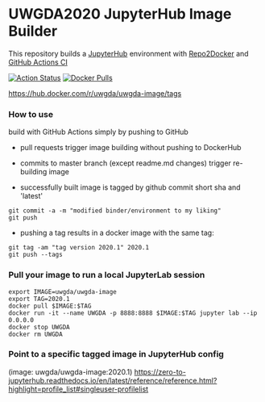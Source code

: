 # UWGDA2020 JupyterHub Image Builder

This repository builds a [JupyterHub](https://jupyter.org/hub) environment with [Repo2Docker](https://repo2docker.readthedocs.io/en/latest/) and [GitHub Actions CI](https://help.github.com/en/actions/automating-your-workflow-with-github-actions) 

[![Action Status](https://github.com/UW-GDA/uwgda-image/workflows/Repo2Docker/badge.svg)](https://github.com/UW-GDA/uwgda-image/actions)
[![Docker Pulls](https://img.shields.io/docker/pulls/uwgda/uwgda-image)](https://hub.docker.com/r/uwgda/uwgda-image/tags)

https://hub.docker.com/r/uwgda/uwgda-image/tags

### How to use

build with GitHub Actions simply by pushing to GitHub

* pull requests trigger image building without pushing to DockerHub

* commits to master branch (except readme.md changes) trigger re-building image 
* successfully built image is tagged by github commit short sha and 'latest'
```
git commit -a -m "modified binder/environment to my liking"
git push
```
* pushing a tag results in a docker image with the same tag:
```
git tag -am "tag version 2020.1" 2020.1 
git push --tags
```

### Pull your image to run a local JupyterLab session
```
export IMAGE=uwgda/uwgda-image
export TAG=2020.1
docker pull $IMAGE:$TAG
docker run -it --name UWGDA -p 8888:8888 $IMAGE:$TAG jupyter lab --ip 0.0.0.0
docker stop UWGDA
docker rm UWGDA
```

### Point to a specific tagged image in JupyterHub config
(image: uwgda/uwgda-image:2020.1)
https://zero-to-jupyterhub.readthedocs.io/en/latest/reference/reference.html?highlight=profile_list#singleuser-profilelist

